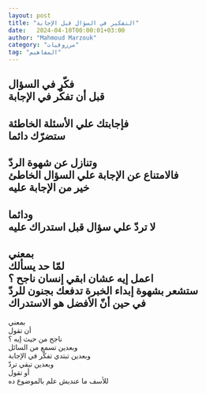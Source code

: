 ```yaml
---
layout: post
title: "التفكير في السؤال قبل الإجابة"
date:   2024-04-10T00:00:01+03:00
author: "Mahmoud Marzouk"
category: "مرزوقيات"
tag: "المفاهيم"
---
```



فكّر في السؤال  
قبل أن تفكّر في الإجابة  
-------  
فإجابتك علي الأسئلة الخاطئة  
ستضرّك دائما  
------  
وتنازل عن شهوة الردّ  
فالامتناع عن الإجابة علي السؤال الخاطئ  
خير من الإجابة عليه  
--------  
ودائما  
لا تردّ علي سؤال قبل استدراك عليه  
------  
بمعني  
لمّا حد يسألك  
اعمل إيه عشان ابقي إنسان ناجح ؟  
ستشعر بشهوة إبداء الخبرة تدفعك بجنون للردّ  
في حين أنّ الأفضل هو الاستدراك  
--------  
بمعني  
أن تقول  
ناجح من حيث إيه ؟  
وبعدين تسمع من السائل  
وبعدين تبتدي تفكّر في الإجابة  
وبعدين تبقي تردّ  
أو تقول  
للأسف ما عنديش علم بالموضوع ده
